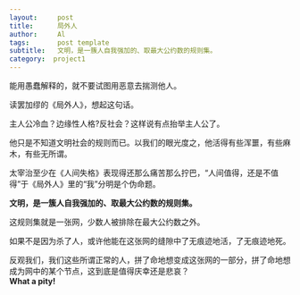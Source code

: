 ```yaml
---
layout:     post
title:      局外人
author:     Al
tags: 		post template
subtitle:  	文明，是一簇人自我强加的、取最大公约数的规则集。
category:  project1
---
```

<!-- Start Writing Below in Markdown -->


能用愚蠢解释的，就不要试图用恶意去揣测他人。

读罢加缪的《局外人》，想起这句话。

主人公冷血？边缘性人格?反社会？这样说有点抬举主人公了。

他只是不知道文明社会的规则而已。以我们的眼光度之，他活得有些浑噩，有些麻木，有些无所谓。

太宰治至少在《人间失格》表现得还那么痛苦那么拧巴，“人间值得，还是不值得”于《局外人》里的“我”分明是个伪命题。  

**文明，是一簇人自我强加的、取最大公约数的规则集。**

这规则集就是一张网，少数人被排除在最大公约数之外。

如果不是因为杀了人，或许他能在这张网的缝隙中了无痕迹地活，了无痕迹地死。

反观我们，我们这些所谓正常的人，拼了命地想变成这张网的一部分，拼了命地想成为网中的某个节点，这到底是值得庆幸还是悲哀？  
**What a pity!**


